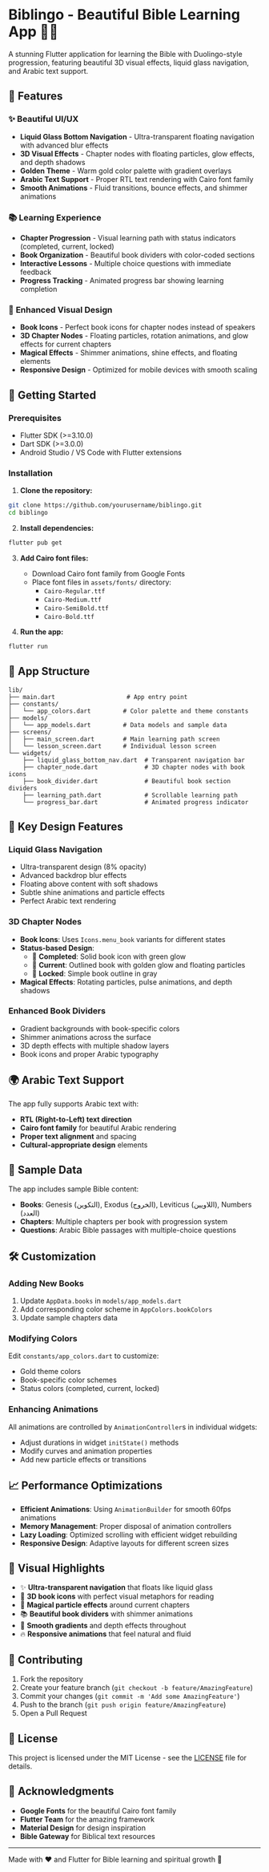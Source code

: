# Biblingo - Beautiful Bible Learning App 📖✨

A stunning Flutter application for learning the Bible with Duolingo-style progression, featuring beautiful 3D visual effects, liquid glass navigation, and Arabic text support.

## 🌟 Features

### ✨ **Beautiful UI/UX**

- **Liquid Glass Bottom Navigation** - Ultra-transparent floating navigation with advanced blur effects
- **3D Visual Effects** - Chapter nodes with floating particles, glow effects, and depth shadows
- **Golden Theme** - Warm gold color palette with gradient overlays
- **Arabic Text Support** - Proper RTL text rendering with Cairo font family
- **Smooth Animations** - Fluid transitions, bounce effects, and shimmer animations

### 📚 **Learning Experience**

- **Chapter Progression** - Visual learning path with status indicators (completed, current, locked)
- **Book Organization** - Beautiful book dividers with color-coded sections
- **Interactive Lessons** - Multiple choice questions with immediate feedback
- **Progress Tracking** - Animated progress bar showing learning completion

### 🎨 **Enhanced Visual Design**

- **Book Icons** - Perfect book icons for chapter nodes instead of speakers
- **3D Chapter Nodes** - Floating particles, rotation animations, and glow effects for current chapters
- **Magical Effects** - Shimmer animations, shine effects, and floating elements
- **Responsive Design** - Optimized for mobile devices with smooth scaling

## 🚀 Getting Started

### Prerequisites

- Flutter SDK (>=3.10.0)
- Dart SDK (>=3.0.0)
- Android Studio / VS Code with Flutter extensions

### Installation

1. **Clone the repository:**

```bash
git clone https://github.com/yourusername/biblingo.git
cd biblingo
```

2. **Install dependencies:**

```bash
flutter pub get
```

3. **Add Cairo font files:**
   - Download Cairo font family from Google Fonts
   - Place font files in `assets/fonts/` directory:
     - `Cairo-Regular.ttf`
     - `Cairo-Medium.ttf`
     - `Cairo-SemiBold.ttf`
     - `Cairo-Bold.ttf`

4. **Run the app:**

```bash
flutter run
```

## 📱 App Structure

```
lib/
├── main.dart                    # App entry point
├── constants/
│   └── app_colors.dart         # Color palette and theme constants
├── models/
│   └── app_models.dart         # Data models and sample data
├── screens/
│   ├── main_screen.dart        # Main learning path screen
│   └── lesson_screen.dart      # Individual lesson screen
└── widgets/
    ├── liquid_glass_bottom_nav.dart  # Transparent navigation bar
    ├── chapter_node.dart             # 3D chapter nodes with book icons
    ├── book_divider.dart             # Beautiful book section dividers
    ├── learning_path.dart            # Scrollable learning path
    └── progress_bar.dart             # Animated progress indicator
```

## 🎨 Key Design Features

### **Liquid Glass Navigation**

- Ultra-transparent design (8% opacity)
- Advanced backdrop blur effects
- Floating above content with soft shadows
- Subtle shine animations and particle effects
- Perfect Arabic text rendering

### **3D Chapter Nodes**

- **Book Icons**: Uses `Icons.menu_book` variants for different states
- **Status-based Design**:
  - 📖 **Completed**: Solid book icon with green glow
  - 📔 **Current**: Outlined book with golden glow and floating particles
  - 📓 **Locked**: Simple book outline in gray
- **Magical Effects**: Rotating particles, pulse animations, and depth shadows

### **Enhanced Book Dividers**

- Gradient backgrounds with book-specific colors
- Shimmer animations across the surface
- 3D depth effects with multiple shadow layers
- Book icons and proper Arabic typography

## 🌍 Arabic Text Support

The app fully supports Arabic text with:

- **RTL (Right-to-Left) text direction**
- **Cairo font family** for beautiful Arabic rendering
- **Proper text alignment** and spacing
- **Cultural-appropriate design** elements

## 🎯 Sample Data

The app includes sample Bible content:

- **Books**: Genesis (التكوين), Exodus (الخروج), Leviticus (اللاويين), Numbers (العدد)
- **Chapters**: Multiple chapters per book with progression system
- **Questions**: Arabic Bible passages with multiple-choice questions

## 🛠 Customization

### Adding New Books

1. Update `AppData.books` in `models/app_models.dart`
2. Add corresponding color scheme in `AppColors.bookColors`
3. Update sample chapters data

### Modifying Colors

Edit `constants/app_colors.dart` to customize:

- Gold theme colors
- Book-specific color schemes
- Status colors (completed, current, locked)

### Enhancing Animations

All animations are controlled by `AnimationController`s in individual widgets:

- Adjust durations in widget `initState()` methods
- Modify curves and animation properties
- Add new particle effects or transitions

## 📈 Performance Optimizations

- **Efficient Animations**: Using `AnimationBuilder` for smooth 60fps animations
- **Memory Management**: Proper disposal of animation controllers
- **Lazy Loading**: Optimized scrolling with efficient widget rebuilding
- **Responsive Design**: Adaptive layouts for different screen sizes

## 🎉 Visual Highlights

- ✨ **Ultra-transparent navigation** that floats like liquid glass
- 🌟 **3D book icons** with perfect visual metaphors for reading
- 🎨 **Magical particle effects** around current chapters
- 📚 **Beautiful book dividers** with shimmer animations
- 🌈 **Smooth gradients** and depth effects throughout
- 🔥 **Responsive animations** that feel natural and fluid

## 🤝 Contributing

1. Fork the repository
2. Create your feature branch (`git checkout -b feature/AmazingFeature`)
3. Commit your changes (`git commit -m 'Add some AmazingFeature'`)
4. Push to the branch (`git push origin feature/AmazingFeature`)
5. Open a Pull Request

## 📄 License

This project is licensed under the MIT License - see the [LICENSE](LICENSE) file for details.

## 🙏 Acknowledgments

- **Google Fonts** for the beautiful Cairo font family
- **Flutter Team** for the amazing framework
- **Material Design** for design inspiration
- **Bible Gateway** for Biblical text resources

---

Made with ❤️ and Flutter for Bible learning and spiritual growth 🙏
